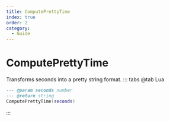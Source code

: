 ```yaml
---
title: ComputePrettyTime
index: true
order: 2
category:
  - Guide
---
```


# ComputePrettyTime
Transforms seconds into a pretty string format.
::: tabs
@tab Lua
```lua
--- @param seconds number
--- @return string
ComputePrettyTime(seconds)
```

:::